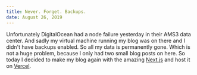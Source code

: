 ```yaml
---
title: Never. Forget. Backups.
date: August 26, 2019
---
```


Unfortunately DigitalOcean had a node failure yesterday in their AMS3
data center. And sadly my virtual machine running my blog was on there
and I didn't have backups enabled. So all my data is permanently gone.
Which is not a huge problem, because I only had two small blog posts
on here. So today I decided to make my blog again with the amazing
<a href="https://nextjs.org/" target="_blank">Next.js</a>
 and host it on <a href="https://vercel.com/">Vercel</a>.
